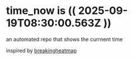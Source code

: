 # time_now is (( 2025-09-19T08:30:00.563Z ))

an automated repo that shows the currnent time

inspired by [breakingheatmap](https://github.com/breakingheatmap/breakingheatmap)